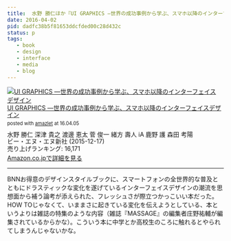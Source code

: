```yaml
---
title:  水野 勝仁ほか『UI GRAPHICS ―世界の成功事例から学ぶ、スマホ以降のインターフェイスデザイン』を読んだ
date: 2016-04-02
pid: dadfc38b5f81653ddcfded00c28d432c
status: p
tags:
   - book
   - design
   - interface
   - media
   - blog
---
```


<div class="amazlet-box" style="margin-bottom:0px;"><div class="amazlet-image" style="float:left;margin:0px 12px 1px 0px;"><a href="http://www.amazon.co.jp/exec/obidos/ASIN/4802510063/dotimpact-22/ref=nosim/" name="amazletlink" target="_blank"><img src="http://ecx.images-amazon.com/images/I/416Q62nV4IL._SL160_.jpg" alt="UI GRAPHICS ―世界の成功事例から学ぶ、スマホ以降のインターフェイスデザイン" style="border: none;" /></a></div><div class="amazlet-info" style="line-height:120%; margin-bottom: 10px"><div class="amazlet-name" style="margin-bottom:10px;line-height:120%"><a href="http://www.amazon.co.jp/exec/obidos/ASIN/4802510063/dotimpact-22/ref=nosim/" name="amazletlink" target="_blank">UI GRAPHICS ―世界の成功事例から学ぶ、スマホ以降のインターフェイスデザイン</a><div class="amazlet-powered-date" style="font-size:80%;margin-top:5px;line-height:120%">posted with <a href="http://www.amazlet.com/" title="amazlet" target="_blank">amazlet</a> at 16.04.05</div></div><div class="amazlet-detail">水野 勝仁 深津 貴之 渡邊 恵太 菅 俊一 緒方 壽人 iA 鹿野 護 森田 考陽 <br />ビー・エヌ・エヌ新社 (2015-12-17)<br />売り上げランキング: 16,171<br /></div><div class="amazlet-sub-info" style="float: left;"><div class="amazlet-link" style="margin-top: 5px"><a href="http://www.amazon.co.jp/exec/obidos/ASIN/4802510063/dotimpact-22/ref=nosim/" name="amazletlink" target="_blank">Amazon.co.jpで詳細を見る</a></div></div></div><div class="amazlet-footer" style="clear: left"></div></div>

---- 

BNNお得意のデザインスタイルブックに、スマートフォンの全世界的な普及とともにドラスティックな変化を遂げているインターフェイスデザインの潮流を思想面から補う論考が添えられた、フレッシュさが際立つかっこいい本だった。HOW TOじゃなくて、いままさに起きている変化を伝えようとしている、本というよりは雑誌の特集のような内容（雑誌『MASSAGE』の編集者庄野祐輔が編集されているからかな）。こういう本に中学とか高校生のころに触れるとやられてしまうんじゃないかな。